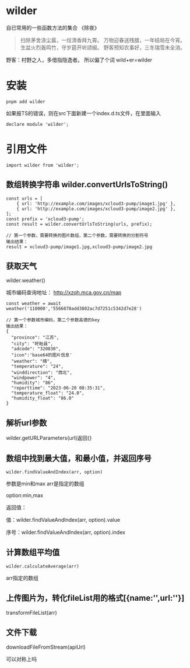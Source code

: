 # wilder
自已常用的一些函数方法的集合
《除夜》
> 扫除茅舍涤尘嚣，一炷清香拜九霄。
> 万物迎春送残腊，一年结局在今宵。
> 生盆火烈轰鸣竹，守岁筵开听颂椒。
> 野客预知农事好，三冬瑞雪未全消。

野客：村野之人，多借指隐逸者。
所以偏了个词 wild+er=wilder

# 安装
```
pnpm add wilder
```
如果报TS的错误，则在src下面新建一个index.d.ts文件，在里面输入
```
declare module 'wilder';
```
# 引用文件

```
import wilder from 'wilder';
```


## 数组转换字符串  wilder.convertUrlsToString()
```
const urls = [
    { url: 'http://example.com/images/xcloud3-pump/image1.jpg' },
    { url: 'http://example.com/images/xcloud3-pump/image2.jpg' },
];
const prefix = 'xcloud3-pump';
const result = wilder.convertUrlsToString(urls, prefix);

// 第一个参数，需要转换的图片数组，第二个参数，需要转换的分割符号
输出结果：
result = xcloud3-pump/image1.jpg,xcloud3-pump/image2.jpg
```


## 获取天气
wilder.weather()

城市编码查询地址：
http://xzqh.mca.gov.cn/map
```
const weather = await weather('110000','5566078add3802ac7d7251c5342d7e28')

// 第一个参数城市编码，第二个参数高德的key
输出结果：
{
  "province": "江苏",
  "city": "盱眙县",
  "adcode": "320830",
  "icon":'base64的图片信息'
  "weather": "晴",
  "temperature": "24",
  "winddirection": "西北",
  "windpower": "4",
  "humidity": "86",
  "reporttime": "2023-06-20 08:35:31",
  "temperature_float": "24.0",
  "humidity_float": "86.0"
}
```

## 解析url参数
wilder.getURLParameters(url)返回{}

## 数组中找到最大值，和最小值，并返回序号
```
wilder.findValueAndIndex(arr, option)
```
参数是min和max
arr是指定的数组

option:min,max

返回值：

值：wilder.findValueAndIndex(arr, option).value

序号：wilder.findValueAndIndex(arr, option).index


## 计算数组平均值
```
wilder.calculateAverage(arr)
```
arr指定的数组


## 上传图片为，转化fileList用的格式[{name:'',url:''}]
transformFileList(arr)

## 文件下载
downloadFileFromStream(apiUrl)

可以对称上吗

